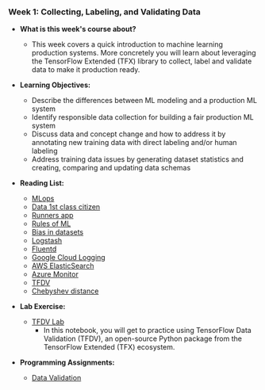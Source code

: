 ### Week 1: Collecting, Labeling, and Validating Data

* **What is this week's course about?**
  * This week covers a quick introduction to machine learning production systems. More concretely you will learn about leveraging the TensorFlow Extended (TFX) library to collect, label and validate data to make it production ready.

* **Learning Objectives:**
  * Describe the differences between ML modeling and a production ML system
  * Identify responsible data collection for building a fair production ML system
  * Discuss data and concept change and how to address it by annotating new training data with direct labeling and/or human labeling
  * Address training data issues by generating dataset statistics and creating, comparing and updating data schemas

* **Reading List:**
  * [MLops](https://cd.foundation/blog/2020/02/11/announcing-the-cd-foundation-mlops-sig/)
  * [Data 1st class citizen](https://medium.com/@karpathy/software-2-0-a64152b37c35)
  * [Runners app](https://pair.withgoogle.com/chapter/data-collection/)
  * [Rules of ML](https://developers.google.com/machine-learning/guides/rules-of-ml)
  * [Bias in datasets](https://ai.googleblog.com/2018/09/introducing-inclusive-images-competition.html)
  * [Logstash](https://www.elastic.co/logstash)
  * [Fluentd](https://www.fluentd.org/)
  * [Google Cloud Logging](https://cloud.google.com/logging/)
  * [AWS ElasticSearch](https://aws.amazon.com/elasticsearch-service/)
  * [Azure Monitor](https://azure.microsoft.com/en-us/services/monitor/)
  * [TFDV](https://blog.tensorflow.org/2018/09/introducing-tensorflow-data-validation.html)
  * [Chebyshev distance](https://en.wikipedia.org/wiki/Chebyshev_distance)

* **Lab Exercise:**
  * [TFDV Lab](https://github.com/yifang-psu/Coursera_AI_ML_Courses/blob/main/MLOps/Data_Lifecycle_in_Production/Week_1/C2_W1_Lab_1_TFDV_Exercise.ipynb)
    * In this notebook, you will get to practice using TensorFlow Data Validation (TFDV), an open-source Python package from the TensorFlow Extended (TFX) ecosystem.

* **Programming Assignments:**
  * [Data Validation]()
